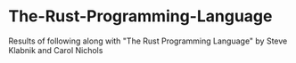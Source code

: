 # The-Rust-Programming-Language
Results of following along with "The Rust Programming Language" by Steve Klabnik and Carol Nichols
